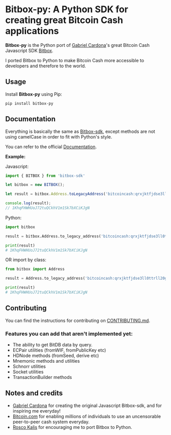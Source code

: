 Bitbox-py: A Python SDK for creating great Bitcoin Cash applications
==============================================

**Bitbox-py** is the Python port of [Gabriel Cardona](https://github.com/cgcardona)'s great Bitcoin Cash Javascript SDK [Bitbox](https://github.com/Bitcoin-com/bitbox-sdk).

I ported Bitbox to Python to make Bitcoin Cash more accessible to developers and therefore to the world.

Usage
------------
Install **Bitbox-py** using Pip:
```
pip install bitbox-py
```

Documentation
------------
Everything is basically the same as [Bitbox-sdk](https://developer.bitcoin.com/bitbox), except methods are not using camelCase in order to fit with Python's style.

You can refer to the official [Documentation](https://developer.bitcoin.com/bitbox).

**Example:**

Javascript:
```javascript
import { BITBOX } from 'bitbox-sdk'

let bitbox = new BITBOX();

let result = bitbox.Address.toLegacyAddress('bitcoincash:qrxjktfjdse3ll0ttrll20gykuhqjw764queg3w2tj');

console.log(result);
// 1KhqFHWHUoJ72tuQCkhV1m1Sk7bXCiKJgN
```

Python:
```python
import bitbox

result = bitbox.Address.to_legacy_address('bitcoincash:qrxjktfjdse3ll0ttrll20gykuhqjw764queg3w2tj')

print(result)
# 1KhqFHWHUoJ72tuQCkhV1m1Sk7bXCiKJgN
```

OR import by class:

```python
from bitbox import Address

result = Address.to_legacy_address('bitcoincash:qrxjktfjdse3ll0ttrll20gykuhqjw764queg3w2tj')

print(result)
# 1KhqFHWHUoJ72tuQCkhV1m1Sk7bXCiKJgN
```

Contributing
------------
You can find the instructions for contributing on [CONTRIBUTING.md](https://github.com/merwane/bitbox-py/blob/master/CONTRIBUTING.md).

### Features you can add that aren't implemented yet:
* The ability to get BitDB data by query.
* ECPair utilities (fromWIF, fromPublicKey etc)
* HDNode methods (fromSeed, derive etc)
* Mnemonic methods and utilities
* Schnorr utilities
* Socket utilities
* TransactionBuilder methods

Notes and credits
------------
* [Gabriel Cardona](https://github.com/cgcardona) for creating the original Javascript Bitbox-sdk, and for inspiring me everyday!
* [Bitcoin.com](https://www.bitcoin.com/) for enabling millions of individuals to use an uncensorable peer-to-peer cash system everyday.
* [Rosco Kalis](https://github.com/rkalis) for encouraging me to port Bitbox to Python.
